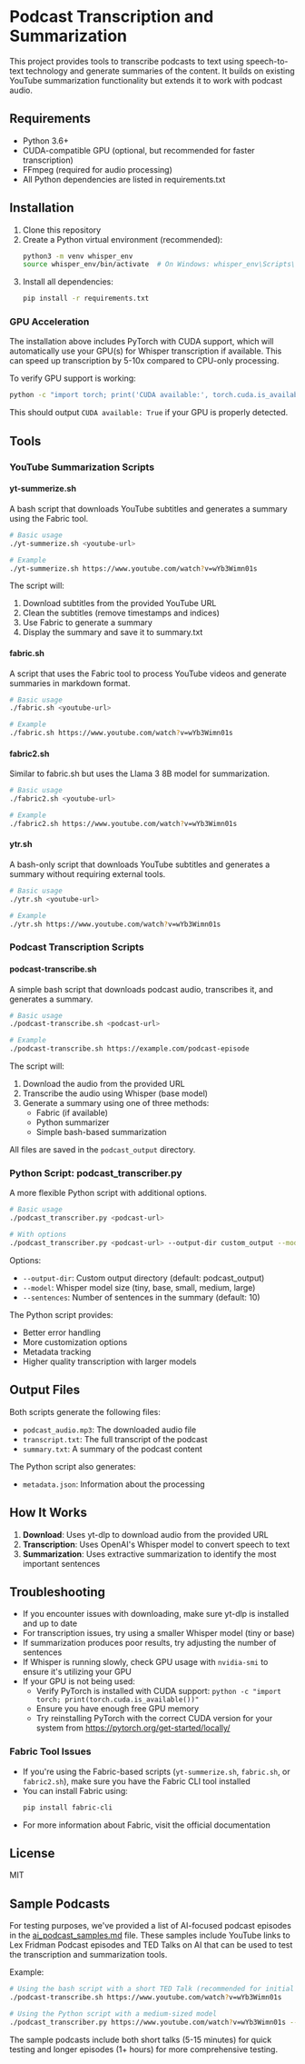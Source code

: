 # Podcast Transcription and Summarization

This project provides tools to transcribe podcasts to text using speech-to-text technology and generate summaries of the content. It builds on existing YouTube summarization functionality but extends it to work with podcast audio.

## Requirements

- Python 3.6+
- CUDA-compatible GPU (optional, but recommended for faster transcription)
- FFmpeg (required for audio processing)
- All Python dependencies are listed in requirements.txt

## Installation

1. Clone this repository
2. Create a Python virtual environment (recommended):
   ```bash
   python3 -m venv whisper_env
   source whisper_env/bin/activate  # On Windows: whisper_env\Scripts\activate
   ```
3. Install all dependencies:
   ```bash
   pip install -r requirements.txt
   ```

### GPU Acceleration

The installation above includes PyTorch with CUDA support, which will automatically use your GPU(s) for Whisper transcription if available. This can speed up transcription by 5-10x compared to CPU-only processing.

To verify GPU support is working:
```bash
python -c "import torch; print('CUDA available:', torch.cuda.is_available()); print('GPU count:', torch.cuda.device_count())"
```

This should output `CUDA available: True` if your GPU is properly detected.

## Tools

### YouTube Summarization Scripts

#### yt-summerize.sh

A bash script that downloads YouTube subtitles and generates a summary using the Fabric tool.

```bash
# Basic usage
./yt-summerize.sh <youtube-url>

# Example
./yt-summerize.sh https://www.youtube.com/watch?v=wYb3Wimn01s
```

The script will:
1. Download subtitles from the provided YouTube URL
2. Clean the subtitles (remove timestamps and indices)
3. Use Fabric to generate a summary
4. Display the summary and save it to summary.txt

#### fabric.sh

A script that uses the Fabric tool to process YouTube videos and generate summaries in markdown format.

```bash
# Basic usage
./fabric.sh <youtube-url>

# Example
./fabric.sh https://www.youtube.com/watch?v=wYb3Wimn01s
```

#### fabric2.sh

Similar to fabric.sh but uses the Llama 3 8B model for summarization.

```bash
# Basic usage
./fabric2.sh <youtube-url>

# Example
./fabric2.sh https://www.youtube.com/watch?v=wYb3Wimn01s
```

#### ytr.sh

A bash-only script that downloads YouTube subtitles and generates a summary without requiring external tools.

```bash
# Basic usage
./ytr.sh <youtube-url>

# Example
./ytr.sh https://www.youtube.com/watch?v=wYb3Wimn01s
```

### Podcast Transcription Scripts

#### podcast-transcribe.sh

A simple bash script that downloads podcast audio, transcribes it, and generates a summary.

```bash
# Basic usage
./podcast-transcribe.sh <podcast-url>

# Example
./podcast-transcribe.sh https://example.com/podcast-episode
```

The script will:
1. Download the audio from the provided URL
2. Transcribe the audio using Whisper (base model)
3. Generate a summary using one of three methods:
   - Fabric (if available)
   - Python summarizer
   - Simple bash-based summarization

All files are saved in the `podcast_output` directory.

### Python Script: podcast_transcriber.py

A more flexible Python script with additional options.

```bash
# Basic usage
./podcast_transcriber.py <podcast-url>

# With options
./podcast_transcriber.py <podcast-url> --output-dir custom_output --model medium --sentences 15
```

Options:
- `--output-dir`: Custom output directory (default: podcast_output)
- `--model`: Whisper model size (tiny, base, small, medium, large)
- `--sentences`: Number of sentences in the summary (default: 10)

The Python script provides:
- Better error handling
- More customization options
- Metadata tracking
- Higher quality transcription with larger models

## Output Files

Both scripts generate the following files:
- `podcast_audio.mp3`: The downloaded audio file
- `transcript.txt`: The full transcript of the podcast
- `summary.txt`: A summary of the podcast content

The Python script also generates:
- `metadata.json`: Information about the processing

## How It Works

1. **Download**: Uses yt-dlp to download audio from the provided URL
2. **Transcription**: Uses OpenAI's Whisper model to convert speech to text
3. **Summarization**: Uses extractive summarization to identify the most important sentences

## Troubleshooting

- If you encounter issues with downloading, make sure yt-dlp is installed and up to date
- For transcription issues, try using a smaller Whisper model (tiny or base)
- If summarization produces poor results, try adjusting the number of sentences
- If Whisper is running slowly, check GPU usage with `nvidia-smi` to ensure it's utilizing your GPU
- If your GPU is not being used:
  - Verify PyTorch is installed with CUDA support: `python -c "import torch; print(torch.cuda.is_available())"`
  - Ensure you have enough free GPU memory
  - Try reinstalling PyTorch with the correct CUDA version for your system from https://pytorch.org/get-started/locally/

### Fabric Tool Issues

- If you're using the Fabric-based scripts (`yt-summerize.sh`, `fabric.sh`, or `fabric2.sh`), make sure you have the Fabric CLI tool installed
- You can install Fabric using:
  ```bash
  pip install fabric-cli
  ```
- For more information about Fabric, visit the official documentation

## License

MIT

## Sample Podcasts

For testing purposes, we've provided a list of AI-focused podcast episodes in the [ai_podcast_samples.md](ai_podcast_samples.md) file. These samples include YouTube links to Lex Fridman Podcast episodes and TED Talks on AI that can be used to test the transcription and summarization tools.

Example:
```bash
# Using the bash script with a short TED Talk (recommended for initial testing)
./podcast-transcribe.sh https://www.youtube.com/watch?v=wYb3Wimn01s

# Using the Python script with a medium-sized model
./podcast_transcriber.py https://www.youtube.com/watch?v=wYb3Wimn01s --model medium
```

The sample podcasts include both short talks (5-15 minutes) for quick testing and longer episodes (1+ hours) for more comprehensive testing.
